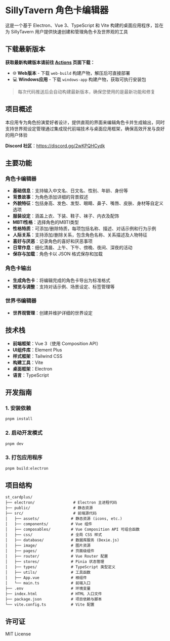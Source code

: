 # SillyTavern 角色卡编辑器

这是一个基于 Electron、Vue 3、TypeScript 和 Vite 构建的桌面应用程序，旨在为 SillyTavern 用户提供快速创建和管理角色卡及世界观的工具

## 下载最新版本

**获取最新构建版本请前往 [Actions](../../actions) 页面下载：**
- 🌐 **Web版本** - 下载 `web-build` 构建产物，解压后可直接部署
- 💻 **Windows应用** - 下载 `windows-app` 构建产物，获取可执行安装包

> 每次代码推送后会自动构建最新版本，确保您使用的是最新功能和修复

## 项目概述

本应用专为角色扮演爱好者设计，提供直观的界面来编辑角色卡并生成输出，同时支持世界观设定管理通过集成现代前端技术与桌面应用框架，确保高效开发与良好的用户体验

**Discord 社区**：https://discord.gg/2wKPQHCydk


## 主要功能

### 角色卡编辑器
- **基础信息**：支持输入中文名、日文名、性别、年龄、身份等
- **背景故事**：为角色添加详细的背景叙述
- **外貌特征**：包括身高、发色、发型、眼睛、鼻子、嘴唇、皮肤、身材等自定义选项
- **服装设定**：涵盖上衣、下装、鞋子、袜子、内衣及配饰
- **MBTI性格**：选择角色的MBTI类型
- **性格特质**：可添加/删除特质，每项包括名称、描述、对话示例和行为示例
- **人际关系**：支持添加/删除关系，包含角色名称、关系描述及人物特征
- **喜好与厌恶**：记录角色的喜好和厌恶事项
- **日常作息**：细化清晨、上午、下午、傍晚、夜间、深夜的活动
- **保存与加载**：角色卡以 JSON 格式保存和加载

### 角色卡输出
- **生成角色卡**：将编辑完成的角色卡导出为标准格式
- **预览与调整**：支持对话示例、场景设定、标签管理等

### 世界书编辑器
- **世界观管理**：创建并维护详细的世界设定

## 技术栈

- **前端框架**：Vue 3（使用 Composition API）
- **UI组件库**：Element Plus
- **样式框架**：Tailwind CSS
- **构建工具**：Vite
- **桌面框架**：Electron
- **语言**：TypeScript

## 开发指南

### 1. 安装依赖
```bash
pnpm install
```

### 2. 启动开发模式
```bash
pnpm dev
```

### 3. 打包应用程序
```bash
pnpm build:electron
```

## 项目结构

```
st_cardplus/
├── electron/                 # Electron 主进程代码
├── public/                   # 静态资源
├── src/                      # 前端源代码
│   ├── assets/              # 静态资源 (icons, etc.)
│   ├── components/          # Vue 组件
│   ├── composables/         # Vue Composition API 可组合函数
│   ├── css/                 # 全局 CSS 样式
│   ├── database/            # 数据库服务 (Dexie.js)
│   ├── image/               # 图片资源
│   ├── pages/               # 页面级组件
│   ├── router/              # Vue Router 配置
│   ├── stores/              # Pinia 状态管理
│   ├── types/               # TypeScript 类型定义
│   ├── utils/               # 工具函数
│   ├── App.vue              # 根组件
│   └── main.ts              # 前端入口
├── .env                     # 环境变量
├── index.html               # HTML 入口文件
├── package.json             # 项目依赖与脚本
└── vite.config.ts           # Vite 配置
```

## 许可证

MIT License
